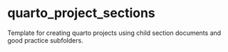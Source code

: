 # quarto_project_sections
Template for creating quarto projects using child section documents and good practice subfolders.
